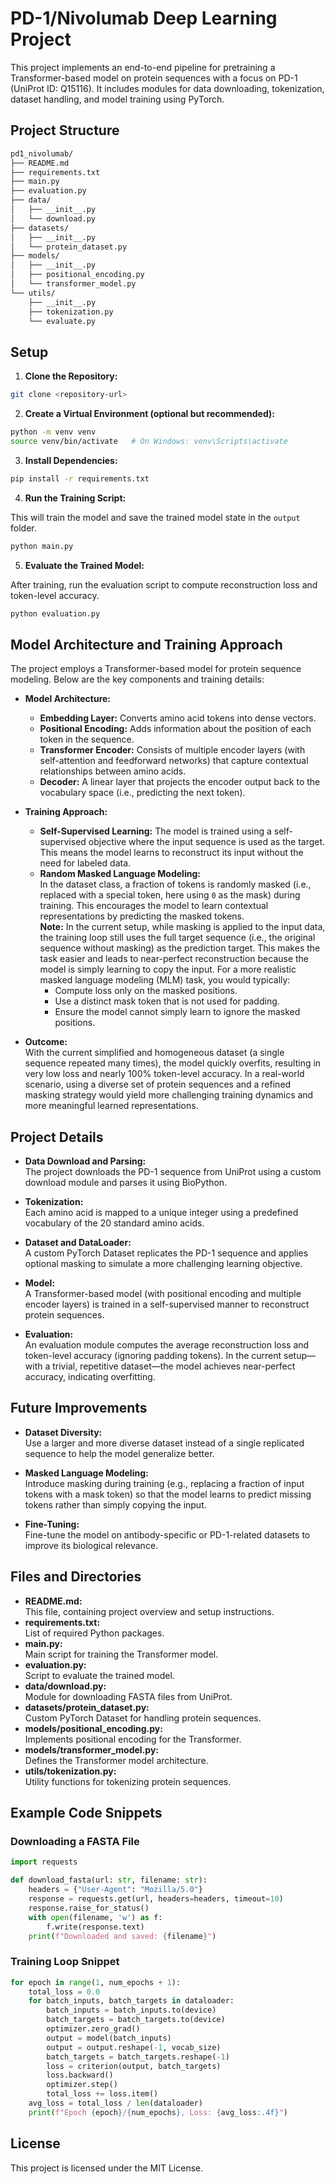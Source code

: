 # PD-1/Nivolumab Deep Learning Project

This project implements an end-to-end pipeline for pretraining a Transformer-based model on protein sequences with a focus on PD-1 (UniProt ID: Q15116). It includes modules for data downloading, tokenization, dataset handling, and model training using PyTorch.

## Project Structure

```bash
pd1_nivolumab/
├── README.md
├── requirements.txt
├── main.py
├── evaluation.py
├── data/
│   ├── __init__.py
│   └── download.py
├── datasets/
│   ├── __init__.py
│   └── protein_dataset.py
├── models/
│   ├── __init__.py
│   ├── positional_encoding.py
│   └── transformer_model.py
└── utils/
    ├── __init__.py
    ├── tokenization.py
    └── evaluate.py
```

## Setup

1. **Clone the Repository:**

```bash
git clone <repository-url>
```

2. **Create a Virtual Environment (optional but recommended):**

```bash
python -m venv venv
source venv/bin/activate   # On Windows: venv\Scripts\activate
```

3. **Install Dependencies:**

```bash
pip install -r requirements.txt
```

4. **Run the Training Script:**

This will train the model and save the trained model state in the `output` folder.

```bash
python main.py
```

5. **Evaluate the Trained Model:**

After training, run the evaluation script to compute reconstruction loss and token-level accuracy.

```bash
python evaluation.py
```

## Model Architecture and Training Approach

The project employs a Transformer-based model for protein sequence modeling. Below are the key components and training details:

- **Model Architecture:**
  - **Embedding Layer:** Converts amino acid tokens into dense vectors.
  - **Positional Encoding:** Adds information about the position of each token in the sequence.
  - **Transformer Encoder:** Consists of multiple encoder layers (with self-attention and feedforward networks) that capture contextual relationships between amino acids.
  - **Decoder:** A linear layer that projects the encoder output back to the vocabulary space (i.e., predicting the next token).

- **Training Approach:**
  - **Self-Supervised Learning:** The model is trained using a self-supervised objective where the input sequence is used as the target. This means the model learns to reconstruct its input without the need for labeled data.
  - **Random Masked Language Modeling:**  
    In the dataset class, a fraction of tokens is randomly masked (i.e., replaced with a special token, here using `0` as the mask) during training. This encourages the model to learn contextual representations by predicting the masked tokens.  
    **Note:** In the current setup, while masking is applied to the input data, the training loop still uses the full target sequence (i.e., the original sequence without masking) as the prediction target. This makes the task easier and leads to near-perfect reconstruction because the model is simply learning to copy the input. For a more realistic masked language modeling (MLM) task, you would typically:
    - Compute loss only on the masked positions.
    - Use a distinct mask token that is not used for padding.
    - Ensure the model cannot simply learn to ignore the masked positions.
  
- **Outcome:**  
  With the current simplified and homogeneous dataset (a single sequence repeated many times), the model quickly overfits, resulting in very low loss and nearly 100% token-level accuracy. In a real-world scenario, using a diverse set of protein sequences and a refined masking strategy would yield more challenging training dynamics and more meaningful learned representations.

## Project Details

- **Data Download and Parsing:**  
  The project downloads the PD-1 sequence from UniProt using a custom download module and parses it using BioPython.

- **Tokenization:**  
  Each amino acid is mapped to a unique integer using a predefined vocabulary of the 20 standard amino acids.

- **Dataset and DataLoader:**  
  A custom PyTorch Dataset replicates the PD-1 sequence and applies optional masking to simulate a more challenging learning objective.

- **Model:**  
  A Transformer-based model (with positional encoding and multiple encoder layers) is trained in a self-supervised manner to reconstruct protein sequences.

- **Evaluation:**  
  An evaluation module computes the average reconstruction loss and token-level accuracy (ignoring padding tokens). In the current setup—with a trivial, repetitive dataset—the model achieves near-perfect accuracy, indicating overfitting.

## Future Improvements

- **Dataset Diversity:**  
  Use a larger and more diverse dataset instead of a single replicated sequence to help the model generalize better.

- **Masked Language Modeling:**  
  Introduce masking during training (e.g., replacing a fraction of input tokens with a mask token) so that the model learns to predict missing tokens rather than simply copying the input.

- **Fine-Tuning:**  
  Fine-tune the model on antibody-specific or PD-1-related datasets to improve its biological relevance.

## Files and Directories

- **README.md:**  
  This file, containing project overview and setup instructions.
- **requirements.txt:**  
  List of required Python packages.
- **main.py:**  
  Main script for training the Transformer model.
- **evaluation.py:**  
  Script to evaluate the trained model.
- **data/download.py:**  
  Module for downloading FASTA files from UniProt.
- **datasets/protein_dataset.py:**  
  Custom PyTorch Dataset for handling protein sequences.
- **models/positional_encoding.py:**  
  Implements positional encoding for the Transformer.
- **models/transformer_model.py:**  
  Defines the Transformer model architecture.
- **utils/tokenization.py:**  
  Utility functions for tokenizing protein sequences.

## Example Code Snippets

### Downloading a FASTA File
```python
import requests

def download_fasta(url: str, filename: str):
    headers = {"User-Agent": "Mozilla/5.0"}
    response = requests.get(url, headers=headers, timeout=10)
    response.raise_for_status()
    with open(filename, 'w') as f:
        f.write(response.text)
    print(f"Downloaded and saved: {filename}")
```

### Training Loop Snippet
```python
for epoch in range(1, num_epochs + 1):
    total_loss = 0.0
    for batch_inputs, batch_targets in dataloader:
        batch_inputs = batch_inputs.to(device)
        batch_targets = batch_targets.to(device)
        optimizer.zero_grad()
        output = model(batch_inputs)
        output = output.reshape(-1, vocab_size)
        batch_targets = batch_targets.reshape(-1)
        loss = criterion(output, batch_targets)
        loss.backward()
        optimizer.step()
        total_loss += loss.item()
    avg_loss = total_loss / len(dataloader)
    print(f"Epoch {epoch}/{num_epochs}, Loss: {avg_loss:.4f}")
```

## License

This project is licensed under the MIT License.
